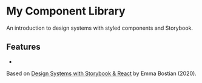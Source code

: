 # My Component Library

An introduction to design systems with styled components and Storybook.

## Features

-

Based on [Design Systems with Storybook & React](https://frontendmasters.com/workshops/design-systems-storybook/) by
Emma Bostian (2020).
